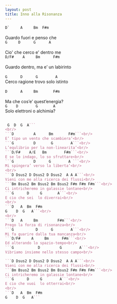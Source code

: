 ```yaml
---
layout: post
title: Inno alla Risonanza
---
```


```D`     A     Bm  F#m```<br/>        		
Guardo fuori e penso che<br/>
```G     D      G  	   A```<br/>  
Cio' che cerco e' dentro me<br/>
```D/F#    A     Bm      F#m```<br/>   		
Guardo dentro, ma e’ un labirinto<br/>   
```G      D      G        A```<br/>
Cerco ragione trovo solo istinto<br/>  
```D      A     Bm       F#m```<br/>  		
Ma che cos’e’ quest’energia?<br/>
```G    D        G       A```<br/>
Solo elettroni o alchimia?<br/>
<br/>
```D  A  Bm F#m                    
 G  D  G  A```     
<br/>
```D         A      Bm       F#m```<br/>  		
E’ tipo un vento che scambiera’<br/>
```G         D       G        A```<br/>
L’equlibrio per la non-linearita’<br/>
```D/F#    A/E   Bm        F#m```<br/>    		
E se lo indago, lo so sfruttare<br/>
```G         D      G        A ```<br/>
Mi spingera’ verso la liberta’<br/>
<br/>
```D Dsus2 D Dsus2 D Dsus2  A A A```<br/>   
Vieni con me alla ricerca dei flussi<br/>
```Bm Bsus2 Bm Bsus2 Bm Bsus2 F#m F#m F#m```<br/>    	
Ci intricheremo in galassie lontane<br/>
```G      D     G       A```<br/>     
E cio che sei  lo diverrai<br/>    
<br/>
```D   A  Bm  F#m            
G    D  G   A```<br/>
<br/>
```D   A     Bm         F#m```<br/>      		
Prego la forza di risonanza<br/>
```G          D      G  	  A```<br/>     
Mi fa guarire dalla tua mancanza<br/>  
```D/F#     A     Bm      F#m```<br/>      		
Ed alterando lo spazio-tempo<br/>
```G           D         G        A```<br/>    
Vibriamo insieme nello stesso campo<br/>  

```D Dsus2 D Dsus2 D Dsus2  A A A```<br/>   
Vieni con me alla ricerca dei flussi<br/>
```Bm Bsus2 Bm Bsus2 Bm Bsus2 F#m F#m F#m```<br/>  	
Ci intricheremo in galassie lontane<br/>
```G      D     G        A```<br/>
E cio che vuoi  lo otterrai<br/>
<br/>
```D   A  Bm  F#m      
G    D  G   A```
